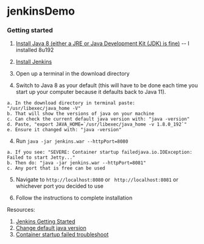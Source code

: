 # jenkinsDemo

### Getting started
  1. [Install Java 8 (either a JRE or Java Development Kit (JDK) is fine)](https://www.oracle.com/technetwork/java/javase/downloads/jdk8-downloads-2133151.html) -- I installed 8u192
  
  2. [Install Jenkins](http://mirrors.jenkins.io/war-stable/latest/jenkins.war)
  
  3. Open up a terminal in the download directory
  
  4. Switch to Java 8 as your default (this will have to be done each time you start up your computer because it defaults back to Java 11).
    
    a. In the download directory in terminal paste: "/usr/libexec/java_home -V"
    b. That will show the versions of java on your machine
    c. Can check the current default java version with: "java -version"
    d. Paste, "export JAVA_HOME=`/usr/libexec/java_home -v 1.8.0_192`"
    e. Ensure it changed with: "java -version"
 
  4. Run ```java -jar jenkins.war --httpPort=8080``` 
 
    a. If you see: "SEVERE: Container startup failedjava.io.IOException: Failed to start Jetty..."
    b. Then do: "java -jar jenkins.war --httpPort=8081"
    c. Any port that is free can be used 
  
  5. Navigate to ```http://localhost:8080``` or ``` http://localhost:8081``` or whichever port you decided to use
  
  6. Follow the instructions to complete installation  
  
  
  
  Resources:
  1. [Jenkins Getting Started](https://jenkins.io/doc/pipeline/tour/getting-started/)
  2. [Change default java version](https://stackoverflow.com/questions/21964709/how-to-set-or-change-the-default-java-jdk-version-on-os-x)
  3. [Container startup failed troubleshoot](https://stackoverflow.com/questions/45008564/container-start-up-failed-in-jenkins)
